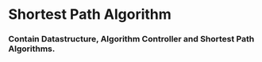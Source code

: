 


# Shortest Path Algorithm

### Contain Datastructure, Algorithm Controller and Shortest Path Algorithms. 

